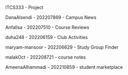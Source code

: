 ITCS333 - Project

DanaAlsendi - 202207869 - Campus News

AnfalIsa - 202207510 - Course Reviews

duha248 - 202206159 -  Club Activities

maryam-mansoor - 202206629 - Study Group Finder

malakOct - 202208721 - course notes

AmeenaAlhammadi - 202210859 - student marketplace
